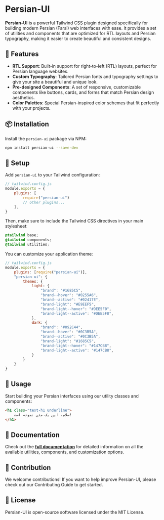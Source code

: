 # Persian-UI

**Persian-UI** is a powerful Tailwind CSS plugin designed specifically for building modern Persian (Farsi) web interfaces with ease. It provides a set of utilities and components that are optimized for RTL layouts and Persian typography, making it easier to create beautiful and consistent designs.

[//]: # (![Persian-UI Logo]&#40;path/to/logo.png&#41;)

## 🚀 Features

- **RTL Support**: Built-in support for right-to-left (RTL) layouts, perfect for Persian language websites.
- **Custom Typography**: Tailored Persian fonts and typography settings to give your site a beautiful and unique look.
- **Pre-designed Components**: A set of responsive, customizable components like buttons, cards, and forms that match Persian design aesthetics.
- **Color Palettes**: Special Persian-inspired color schemes that fit perfectly with your projects.

## 📦 Installation

Install the `persian-ui` package via NPM:

```bash
npm install persian-ui --save-dev
```

## 🔧 Setup

Add `persian-ui` to your Tailwind configuration:

```javascript
// tailwind.config.js
module.exports = {  
    plugins: [
        require("persian-ui")
        // other plugins...
    ],
}

```

Then, make sure to include the Tailwind CSS directives in your main stylesheet:

```css
@tailwind base;
@tailwind components;
@tailwind utilities;
```

You can customize your application theme:

```javascript
// tailwind.config.js
module.exports = {
    plugins: [require("persian-ui")],
    "persian-ui": {
        themes: {
            light: {
                "brand": "#1685C5",
                "brand--hover": "#0255A6",
                "brand--active": "#02417E",
                "brand-light": "#E9EEF5",
                "brand-light--hover": "#DEE5F0",
                "brand-light--active": "#DEE5F0",
            },
            dark: {
                "brand": "#092C44",
                "brand--hover": "#0C3B5A",
                "brand--active": "#0C3B5A",
                "brand-light": "#1685C5",
                "brand-light--hover": "#147CB8",
                "brand-light--active": "#147CB8",
            }
        }
    }
}
```


## 🧩 Usage
Start building your Persian interfaces using our utility classes and components:

```html
<h1 class="text-h1 underline">
    سلام، این یک متن نمونه است!
</h1>

```

## 📘 Documentation
Check out the **[full documentation](https://github.com/prhmhoseyni/persian-ui)** for detailed information on all the available utilities, components, and customization options.

## 🤝 Contribution
We welcome contributions! If you want to help improve Persian-UI, please check out our Contributing Guide to get started.

## 📄 License
Persian-UI is open-source software licensed under the MIT License.